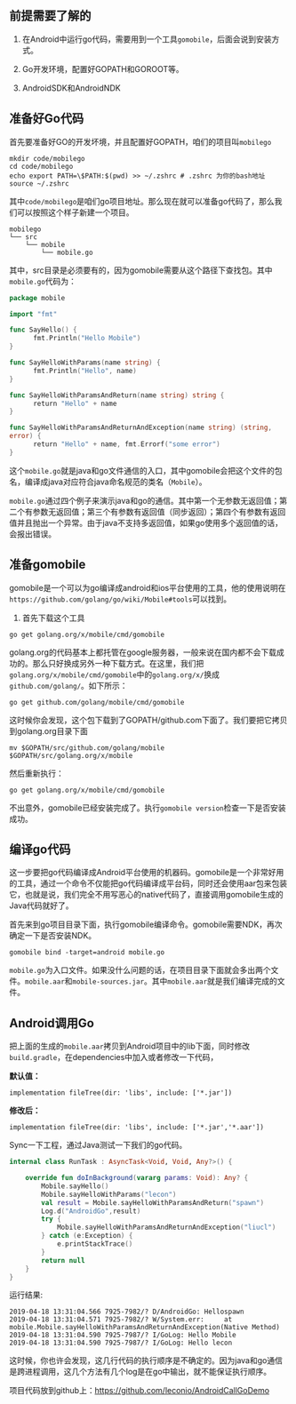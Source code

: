 ## 前提需要了解的
1. 在Android中运行go代码，需要用到一个工具`gomobile`，后面会说到安装方式。

2. Go开发环境，配置好GOPATH和GOROOT等。

3. AndroidSDK和AndroidNDK

## 准备好Go代码
首先要准备好GO的开发坏境，并且配置好GOPATH，咱们的项目叫`mobilego`
``` shell
mkdir code/mobilego
cd code/mobilego
echo export PATH=\$PATH:$(pwd) >> ~/.zshrc # .zshrc 为你的bash地址
source ~/.zshrc
```
其中`code/mobilego`是咱们go项目地址。那么现在就可以准备go代码了，那么我们可以按照这个样子新建一个项目。
```
mobilego
└── src
    └── mobile
        └── mobile.go
```
其中，src目录是必须要有的，因为gomobile需要从这个路径下查找包。其中`mobile.go`代码为：
``` go
package mobile

import "fmt"

func SayHello() {
      fmt.Println("Hello Mobile")
}

func SayHelloWithParams(name string) {
      fmt.Println("Hello", name)
}

func SayHelloWithParamsAndReturn(name string) string {
      return "Hello" + name
}

func SayHelloWithParamsAndReturnAndException(name string) (string, 
error) {
      return "Hello" + name, fmt.Errorf("some error")
}
```
这个`mobile.go`就是java和go文件通信的入口，其中gomobile会把这个文件的包名，编译成java对应符合java命名规范的类名（`Mobile`）。

`mobile.go`通过四个例子来演示java和go的通信。其中第一个无参数无返回值；第二个有参数无返回值；第三个有参数有返回值（同步返回）；第四个有参数有返回值并且抛出一个异常。由于java不支持多返回值，如果go使用多个返回值的话，会报出错误。

## 准备gomobile
gomobile是一个可以为go编译成android和ios平台使用的工具，他的使用说明在`https://github.com/golang/go/wiki/Mobile#tools`可以找到。

1. 首先下载这个工具
```
go get golang.org/x/mobile/cmd/gomobile
```
golang.org的代码基本上都托管在google服务器，一般来说在国内都不会下载成功的。那么只好换成另外一种下载方式。在这里，我们把` golang.org/x/mobile/cmd/gomobile`中的`golang.org/x/`换成`github.com/golang/`。如下所示：
```
go get github.com/golang/mobile/cmd/gomobile
```
这时候你会发现，这个包下载到了GOPATH/github.com下面了。我们要把它拷贝到golang.org目录下面
```
mv $GOPATH/src/github.com/golang/mobile $GOPATH/src/golang.org/x/mobile 
```
然后重新执行：
```
go get golang.org/x/mobile/cmd/gomobile
```
不出意外，gomobile已经安装完成了。执行`gomobile version`检查一下是否安装成功。

## 编译go代码
这一步要把go代码编译成Android平台使用的机器码。gomobile是一个非常好用的工具，通过一个命令不仅能把go代码编译成平台码，同时还会使用aar包来包装它，也就是说，我们完全不用写恶心的native代码了，直接调用gomobile生成的Java代码就好了。

首先来到go项目目录下面，执行gomobile编译命令。gomobile需要NDK，再次确定一下是否安装NDK。
```
gomobile bind -target=android mobile.go
```
`mobile.go`为入口文件。如果没什么问题的话，在项目目录下面就会多出两个文件。`mobile.aar`和`mobile-sources.jar`。其中`mobile.aar`就是我们编译完成的文件。

## Android调用Go
把上面的生成的`mobile.aar`拷贝到Android项目中的lib下面，同时修改`build.gradle`，在dependencies中加入或者修改一下代码，

**默认值：**
```
implementation fileTree(dir: 'libs', include: ['*.jar'])
```

**修改后：**
```
implementation fileTree(dir: 'libs', include: ['*.jar','*.aar'])
```
Sync一下工程，通过Java测试一下我们的go代码。
```kotlin
internal class RunTask : AsyncTask<Void, Void, Any?>() {

    override fun doInBackground(vararg params: Void): Any? {
        Mobile.sayHello()
        Mobile.sayHelloWithParams("lecon")
        val result = Mobile.sayHelloWithParamsAndReturn("spawn")
        Log.d("AndroidGo",result)
        try {
            Mobile.sayHelloWithParamsAndReturnAndException("liucl")
        } catch (e:Exception) {
            e.printStackTrace()
        }
        return null
    }
}
```
运行结果:
```
2019-04-18 13:31:04.566 7925-7982/? D/AndroidGo: Hellospawn
2019-04-18 13:31:04.571 7925-7982/? W/System.err:     at mobile.Mobile.sayHelloWithParamsAndReturnAndException(Native Method)
2019-04-18 13:31:04.590 7925-7987/? I/GoLog: Hello Mobile
2019-04-18 13:31:04.590 7925-7987/? I/GoLog: Hello lecon
```
这时候，你也许会发现，这几行代码的执行顺序是不确定的。因为java和go通信是跨进程调用，这几个方法有几个log是在go中输出，就不能保证执行顺序。

项目代码放到github上：https://github.com/leconio/AndroidCallGoDemo
